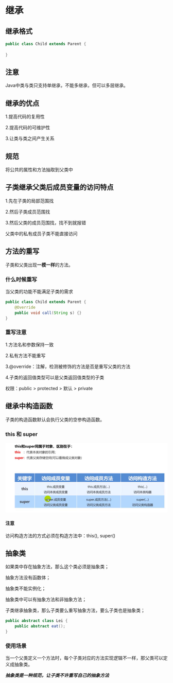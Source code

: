 # 继承

## 继承格式

```java
public class Child extends Parent {
    
}
```

## 注意

Java中类与类只支持单继承，不能多继承，但可以多层继承。

## 继承的优点

1.提高代码的复用性

2.提高代码的可维护性

3.让类与类之间产生关系

## 规范

将公共的属性和方法抽取到父类中

## 子类继承父类后成员变量的访问特点

1.先在子类的局部范围找

2.然后子类成员范围找

3.然后父类的成员范围找，找不到就报错

父类中的私有成员子类不能直接访问

## 方法的重写

子类和父类出现**一模一样**的方法。

### 什么时候重写

当父类的功能不能满足子类的需求

```java
public class Child extends Parent {
    @Override
    public void call(String s) {}
}
```

### 重写注意

1.方法名和参数保持一致

2.私有方法不能重写

3.@override：注解，检测被修饰的方法是否是重写父类的方法

4.子类的返回值类型可以是父类返回值类型的子类

权限：public > protected > 默认 > private

## 继承中构造函数

子类的构造函数默认会执行父类的空参构造函数。

### this 和 super

![img.png](img.png)

#### 注意
访问构造方法的方式必须在构造方法中：this(), super()

## 抽象类

如果类中存在抽象方法，那么这个类必须是抽象类；

抽象方法没有函数体；

抽象类不能实例化；

抽象类中可以有抽象方法和非抽象方法；

子类继承抽象类，那么子类要么重写抽象方法，要么子类也是抽象类；

```java
public abstract class Lei {
    public abstract eat();
}
```
### 使用场景

当一个父类定义一个方法时，每个子类对应的方法实现逻辑不一样，那父类可以定义成抽象类。

_**抽象类是一种规范，让子类不许重写自己的抽象方法**_



